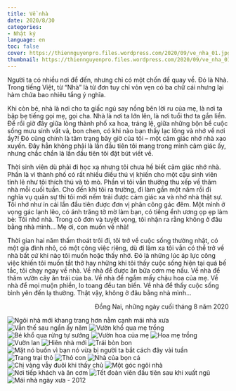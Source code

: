 ```yaml
---
title: Về nhà
date: 2020/8/30
categories:
- Nhật ký
language: en
toc: false
cover: https://thiennguyenpro.files.wordpress.com/2020/09/ve_nha_01.jpg?w=800
thumbnail: https://thiennguyenpro.files.wordpress.com/2020/09/ve_nha_01.jpg?w=300
---
```

Người ta có nhiều nơi để đến, nhưng chỉ có một chốn để quay về. Đó là Nhà. Trong tiếng Việt, từ “Nhà” là từ đơn tuy chỉ vỏn vẹn có ba chữ cái nhưng lại hàm chứa bao nhiêu tầng ý nghĩa. 

<!-- more -->

Khi còn bé, nhà là nơi cho ta giấc ngủ say nồng bên lời ru của mẹ, là nơi ta bập bẹ tiếng gọi mẹ, gọi cha. Nhà là nơi ta lớn lên, là nơi tuổi thơ ta gắn liền. Để rồi giờ đây giữa lòng thành phố xa hoa, tráng lệ, giữa những bộn bề cuộc sống mưu sinh vất vả, bon chen, có khi nào bạn thấy lạc lõng và nhớ về nơi ấy?! Đó cũng chính là tâm trạng bây giờ của tôi – một cảm giác nhớ nhà xao xuyến. Đây hẳn không phải là lần đầu tiên tôi mang trong mình cảm giác ấy, nhưng chắc chắn là lần đầu tiên tôi đặt bút viết về.

Thời sinh viên dù phải đi học xa nhưng tôi chưa hề biết cảm giác nhớ nhà. Phần là vì thành phố có rất nhiều điều thú vị khiến cho một cậu sinh viên tỉnh lẻ như tôi thích thú và tò mò. Phần vì tôi vẫn thường thu xếp về thăm nhà mỗi cuối tuần. Cho đến khi tôi ra trường, đi làm gần một năm rồi đi nghĩa vụ quân sự thì tôi mới nếm trải được cảm giác xa và nhớ nhà thật sự. Tôi nhớ như in cái lần đầu tiên được đơn vị phân công gác đêm. Một mình ở vọng gác lạnh lẽo, có ánh trăng tờ mờ làm bạn, có tiếng ểnh ương ọp ẹp làm bè: Tôi nhớ nhà. Trong cô đơn và tuyệt vọng, tôi nhận ra rằng không ở đâu bằng nhà mình… Mẹ ơi, con muốn về nhà!

Thời gian hai năm thấm thoát trôi đi, tôi trở về cuộc sống thường nhật, có một gia đình nhỏ, có một công việc riêng, dù đi làm xa tôi vẫn có thể trở về nhà bất cứ khi nào tôi muốn hoặc thấy nhớ. Đó là những lúc áp lực công việc khiến tôi muốn tắt thở hay những khi tôi thấy cuộc sống hiện tại quá bế tắc, tôi chạy ngay về nhà. Về nhà để được ăn bữa cơm mẹ nấu. Về nhà để thăm vườn cây ăn trái của ba. Về nhà để ngắm mấy chậu hoa của mẹ. Về nhà để mọi muộn phiền, lo toang đều tan biến. Về nhà để thấy cuộc sống bình yên đến lạ thường.
Thật vậy, không ở đâu bằng nhà mình…

<p style='text-align: right;'> Đồng Nai, những ngày cuối tháng 8 năm 2020 </p>

<div class="justified-gallery">

![Ngôi nhà mới khang trang hơn nằm cạnh mái nhà xưa](https://thiennguyenpro.files.wordpress.com/2020/09/ve_nha_01.jpg?w=800)
![Vẫn thế sau ngần ấy năm](https://thiennguyenpro.files.wordpress.com/2020/09/ve_nha_02.jpg?w=800)
![Vườn khổ qua mẹ trồng](https://thiennguyenpro.files.wordpress.com/2020/09/ve_nha_03.jpg?w=800)
![Bé khổ qua rừng tự sướng](https://thiennguyenpro.files.wordpress.com/2020/09/ve_nha_04.jpg?w=800)
![Vườn hoa của mẹ](https://thiennguyenpro.files.wordpress.com/2020/09/ve_nha_05.jpg?w=800)
![Hoa mẹ trồng](https://thiennguyenpro.files.wordpress.com/2020/09/ve_nha_06.jpg?w=800)
![Vườn lan](https://thiennguyenpro.files.wordpress.com/2020/09/ve_nha_07.jpg?w=800)
![Hiên nhà mới](https://thiennguyenpro.files.wordpress.com/2020/09/ve_nha_08.jpg?w=800)
![Trái bòn bon](https://thiennguyenpro.files.wordpress.com/2020/09/ve_nha_09.jpg?w=800)
![Mặt nó buồn vì bạn nó vừa bị người ta bắt cách đây vài tuần](https://thiennguyenpro.files.wordpress.com/2020/09/ve_nha_10.jpg?w=800)
![Trang trại thỏ](https://thiennguyenpro.files.wordpress.com/2020/09/ve_nha_11.jpg?w=800)
![Thỏ con](https://thiennguyenpro.files.wordpress.com/2020/09/ve_nha_12.jpg?w=800)
![Nhà của bọn cá](https://thiennguyenpro.files.wordpress.com/2020/09/ve_nha_13.jpg?w=800)
![Chị vàng vẫy đuôi khi thấy chủ](https://thiennguyenpro.files.wordpress.com/2020/09/ve_nha_14.jpg?w=800)
![Một góc ngôi nhà](https://thiennguyenpro.files.wordpress.com/2020/09/ve_nha_15.jpg?w=800)
![Nơi tiếp khách và ăn cơm](https://thiennguyenpro.files.wordpress.com/2020/09/ve_nha_16.jpg?w=800)
![Tết đoàn viên đầu tiên sau khi xuất ngũ](https://thiennguyenpro.files.wordpress.com/2020/09/ve_nha_17.jpg?w=800)
![Mái nhà ngày xưa - 2012](https://thiennguyenpro.files.wordpress.com/2020/09/ve_nha_18.jpg?w=800)

</div>



